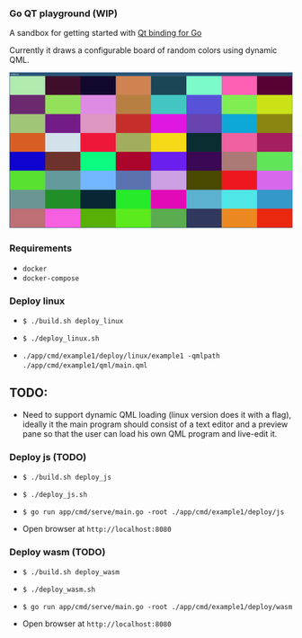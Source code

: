 ### Go QT playground (WIP)

A sandbox for getting started with [Qt binding for Go](https://github.com/therecipe/qt)

Currently it draws a configurable board of random colors using dynamic QML.

![Alt text](/screenshot.jpg?raw=true "Optional Title")

### Requirements

- `docker`
- `docker-compose`

### Deploy linux

* `$ ./build.sh deploy_linux`

* `$ ./deploy_linux.sh`

* `./app/cmd/example1/deploy/linux/example1 -qmlpath ./app/cmd/example1/qml/main.qml`


## TODO:

* Need to support dynamic QML loading (linux version does it with a flag),
ideally it the main program should consist of a text editor and a preview pane so that the user can load his own QML program and live-edit it.


### Deploy js (TODO)

* `$ ./build.sh deploy_js`

* `$ ./deploy_js.sh`

* `$ go run app/cmd/serve/main.go -root ./app/cmd/example1/deploy/js`

* Open browser at `http://localhost:8080`

### Deploy wasm (TODO)

* `$ ./build.sh deploy_wasm`

* `$ ./deploy_wasm.sh`

* `$ go run app/cmd/serve/main.go -root ./app/cmd/example1/deploy/wasm`

* Open browser at `http://localhost:8080`
